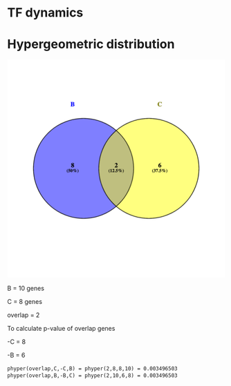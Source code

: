 # TF dynamics 

# Hypergeometric distribution

![image](https://github.com/Aceculuses/BoiAL/blob/main/TFdynamics/venn.hyper.png)

B = 10 genes

C = 8 genes

overlap = 2

To calculate p-value of overlap genes

-C = 8

-B = 6

```
phyper(overlap,C,-C,B) = phyper(2,8,8,10) = 0.003496503
phyper(overlap,B,-B,C) = phyper(2,10,6,8) = 0.003496503
```









